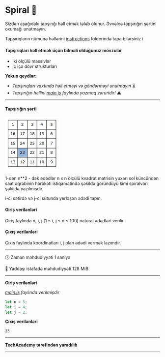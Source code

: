 # Spiral 🎯

Sizdən aşağıdakı tapşırığı həll etmək tələb olunur. Əvvəlcə tapşırığın şərtini oxumağı unutmayın.

Tapşırıqların nümunə həllərini [instructions](../instructions) folderində tapa bilərsiniz :information_source:

#### Tapşırıqları həll etmək üçün bilməli olduğunuz mövzular

* İki ölçülü massivlər
* İç içə dövr strukturları


**Yekun qeydlər**: 

* *Tapşırıqları vaxtında həll etməyi və göndərməyi unutmayın* ⏳
* *Tapşırığın həllini [main.js](./main.js) faylında yazmaq zəruridir!* :warning:

---

#### Tapşırığın şərti

![Spiral matrix](../assets/spiral.jpeg)

1-dən n**2 - dək ədədlər n x n ölçülü kvadrat matrisin yuxarı sol küncündən saat əqrəbinin hərəkəti istiqamətində şəkildə göründüyü kimi spiralvari şəkildə yazılmışdır.

i-ci sətirdə və j-ci sütunda yerləşən ədədi tapın.


#### Giriş verilənləri
Giriş faylında n, i, j (1 ≤ i, j ≤ n ≤ 100) natural ədədləri verilir.


#### Çıxış verilənləri
Çıxış faylında koordinatları i, j olan ədədi vermək lazımdır.


---

:clock2: Zaman məhdudiyyəti 1 saniyə

:floppy_disk: Yaddaşı istafadə məhdudiyyəti 128 MiB

---

**Giriş verilənləri** 

*[main.js](./main.js) faylında verilmişdir*
```javascript
let n = 5;
let i = 4;
let j = 2;
```

**Çıxış verilənləri**

```
23
```


---

**[TechAcademy](https://www.tech.edu.az/) tərəfindən yaradılıb**

---
